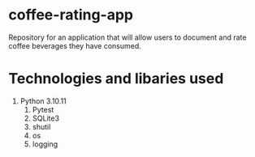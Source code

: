 # coffee-rating-app
Repository for an application that will allow users to document and rate coffee beverages they have consumed.

# Technologies and libaries used
1. Python 3.10.11
    1. Pytest
    1. SQLite3
    1. shutil
    1. os
    1. logging
